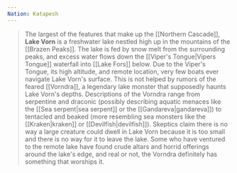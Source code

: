 ```yaml
---
Nation: Katapesh
---
```

> The largest of the features that make up the [[Northern Cascade]], **Lake Vorn** is a freshwater lake nestled high up in the mountains of the [[Brazen Peaks]]. The lake is fed by snow melt from the surrounding peaks, and excess water flows down the [[Viper's Tongue|Vipers Tongue]] waterfall into [[Lake Fors]] below. Due to the Viper's Tongue, its high altitude, and remote location, very few boats ever navigate Lake Vorn's surface.
> This is not helped by rumors of the feared [[Vorndra]], a legendary lake monster that supposedly haunts Lake Vorn's depths. Descriptions of the Vorndra range from serpentine and draconic (possibly describing aquatic menaces like the [[Sea serpent|sea serpent]] or the [[Gandareva|gandareva]]) to tentacled and beaked (more resembling sea monsters like the [[Kraken|kraken]] or [[Devilfish|devilfish]]). Skeptics claim there is no way a large creature could dwell in Lake Vorn because it is too small and there is no way for it to leave the lake. Some who have ventured to the remote lake have found crude altars and horrid offerings around the lake's edge, and real or not, the Vorndra definitely has something that worships it.
